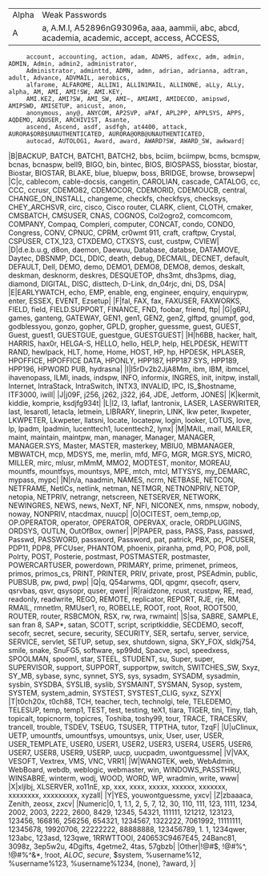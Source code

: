 |||
|--- |--- |
|Alpha|Weak Passwords|
|A|a, A.M.I, A52896nG93096a, aaa, aammii, abc, abcd, academia, academic, accept, access, ACCESS, 
         account, accounting, action, adam, ADAMS, adfexc, adm, admin, ADMIN, Admin, admin2, administrator, 
         Administrator, adminttd, ADMN, admn, adrian, adrianna, adtran, adult, Advance, ADVMAIL, aerobics, 
         alfarome, ALFAROME, ALLIN1, ALLIN1MAIL, ALLINONE, aLLy, ALLy, alpha, AM, AMI, AMI!SW, AMI.KEY, 
         AMI.KEZ, AMI?SW, AMI_SW, AMI~, AMIAMI, AMIDECOD, amipswd, AMIPSWD, AMISETUP, anicust, anon, 
         anonymous, any@, ANYCOM, AP2SVP, aPAf, APL2PP, APPLSYS, APPS, AQDEMO, AQUSER, ARCHIVIST, Asante, 
         ascend, Ascend, asdf, asdfgh, at4400, attack, AURORA$ORB$UNAUTHENTICATED, AURORA@ORB@UNAUTHENTICATED, 
         autocad, AUTOLOG1, Award, award, AWARD?SW, AWARD_SW, awkward|
|B|BACKUP, BATCH, BATCH1, BATCH2, bbs, bciim, bciimpw, bcms, bcmspw, bcnas, bcnaspw, bell9, 
         BIGO, bin, bintec, BIOS, BIOSPASS, biosstar, biostar, Biostar, BIOSTAR, BLAKE, blue, bluepw, 
         boss, BRIDGE, browse, browsepw|
|C|c, cablecom, cable-docsis, cangetin, CAROLIAN, cascade, CATALOG, cc, CCC, ccrusr, CDEMO82, 
         CDEMOCOR, CDEMORID, CDEMOUCB, central, CHANGE_ON_INSTALL, changeme, checkfs, checkfsys, checksys, 
         CHEY_ARCHSVR, circ, cisco, Cisco router, CLARK, client, CLOTH, cmaker, CMSBATCH, CMSUSER, CNAS, 
         COGNOS, Col2ogro2, comcomcom, COMPANY, Compaq, Compleri, computer, CONCAT, condo, CONDO, Congress, 
         CONV, CPNUC, CPRM, cr0wmt 911, craft, craftpw, Crystal, CSPUSER, CTX_123, CTXDEMO, CTXSYS, 
         cust, custpw, CVIEW|
|D|d.e.b.u.g, d8on, daemon, Daewuu, Database, databse, DATAMOVE, Daytec, DBSNMP, DCL, DDIC, 
         death, debug, DECMAIL, DECNET, default, DEFAULT, Dell, DEMO, demo, DEMO1, DEMO8, DEMO8, demos, 
         deskalt, deskman, desknorm, deskres, DESQUETOP, dhs3mt, dhs3pms, diag, diamond, DIGITAL, DISC, 
         disttech, D-Link, dn_04rjc, dni, DS, DSA|
|E|EARLYWATCH, echo, EMP, enable, eng, engineer, enquiry, enquirypw, enter, ESSEX, EVENT, 
         Ezsetup|
|F|fal, FAX, fax, FAXUSER, FAXWORKS, FIELD, field, FIELD.SUPPORT, FINANCE, FND, foobar, friend, 
         ftp|
|G|g6PJ, games, ganteng, GATEWAY, GEN1, gen1, GEN2, gen2, glftpd, gnumpf, god, godblessyou, 
         gonzo, gopher, GPLD, gropher, guessme, guest, GUEST, Guest, guest1, GUESTGUE, guestgue, GUESTGUEST|
|H|h6BB, hacker, halt, HARRIS, hax0r, HELGA-S, HELLO, hello, HELP, help, HELPDESK, HEWITT 
         RAND, hewlpack, HLT, home, Home, HOST, HP, hp, HPDESK, HPLASER, HPOFFICE, HPOFFICE DATA, HPONLY, 
         HPP187, HPP187 SYS, HPP189, HPP196, HPWORD PUB, hydrasna|
|I|I5rDv2b2JjA8Mm, ibm, IBM, ibmcel, ihavenopass, ILMI, inads, indspw, INFO, informix, INGRES, 
         init, initpw, install, Internet, IntraStack, IntraSwitch, INTX3, INVALID, IPC, IS_$hostname, 
         ITF3000, iwill|
|J|j09F, j256, j262, j322, j64, JDE, Jetform, JONES|
|K|kermit, kiddie, komprie, ksdjfg934t|
|L|l2, l3, laflaf, lantronix, LASER, LASERWRITER, last, lesarotl, letacla, letmein, LIBRARY, 
         lineprin, LINK, lkw peter, lkwpeter, LKWPETER, Lkwpeter, llatsni, locate, locatepw, login, 
         looker, LOTUS, love, lp, lpadm, lpadmin, lucenttech1, lucenttech2, lynx|
|M|MAIL, mail, MAILER, maint, maintain, maintpw, man, manager, Manager, MANAGER, MANAGER.SYS, 
         Master, MASTER, masterkey, MBIU0, MBMANAGER, MBWATCH, mcp, MDSYS, me, merlin, mfd, MFG, MGR, 
         MGR.SYS, MICRO, MILLER, mirc, mlusr, mMmM, MMO2, MODTEST, monitor, MOREAU, mountfs, mountfsys, 
         mountsys, MPE, mtch, mtcl, MTYSYS, my_DEMARC, mypass, mypc|
|N|n/a, naadmin, NAMES, ncrm, NETBASE, NETCON, NETFRAME, NetICs, netlink, netman, NETMGR, 
         NETNONPRIV, NETOP, netopia, NETPRIV, netrangr, netscreen, NETSERVER, NETWORK, NEWINGRES, NEWS, 
         news, NeXT, NF, NFI, NICONEX, nms, nmspw, nobody, noway, NONPRIV, ntacdmax, nuucp|
|O|OCITEST, oem_temp,op, OP.OPERATOR, operator, OPERATOR, OPERVAX, oracle, ORDPLUGINS, ORDSYS, 
         OUTLN, OutOfBox, owner|
|P|PAPER, pass, PASS, Pass, passwd, Passwd, PASSWORD, password, Password, pat, patrick, PBX, 
         pc, PCUSER, PDP11, PDP8, PFCUser, PHANTOM, phoenix, piranha, pmd, PO, PO8, poll, Polrty, POST, 
         Posterie, postmast, POSTMASTER, postmaster, POWERCARTUSER, powerdown, PRIMARY, prime, primenet, 
         primeos, primos, primos_cs, PRINT, PRINTER, PRIV, private, prost, PSEAdmin, public, PUBSUB, 
         pw, pwd, pwp|
|Q|q, Q54arwms, QDI, qpgmr, qsecofr, qserv, qsrvbas, qsvr, qsysopr, quser, qwer|
|R|raidzone, rcust, rcustpw, RE, read, readonly, readwrite, REGO, REMOTE, replicator, REPORT, 
         RJE, rje, RM, RMAIL, rmnetlm, RMUser1, ro, ROBELLE, ROOT, root, Root, ROOT500, ROUTER, router, 
         RSBCMON, RSX, rw, rwa, rwmaint|
|S|sa, SABRE, SAMPLE, san fran 8, SAP*, satan, SCOTT, script, scriptkiddie, SECDEMO, secoff, 
         secofr, secret, secure, security, SECURITY, SER, sertafu, server, service, SERVICE, servlet, 
         SETUP, setup, sex, shutdown, signa, SKY_FOX, sldkj754, smile, snake, SnuFG5, software, sp99dd, 
         Spacve, spcl, speedxess, SPOOLMAN, spooml, star, STEEL, STUDENT, su, Super, super, SUPERVISOR, 
         support, SUPPORT, supportpw, switch, SWITCHES_SW, Sxyz, SY_MB, sybase, sync, synnet, SYS, sys, 
         sysadm, SYSADM, sysadmin, sysbin, SYSDBA, SYSLIB, syslib, SYSMAINT, SYSMAN, Sysop, system, 
         SYSTEM, system_admin, SYSTEST, SYSTEST_CLIG, syxz, SZYX|
|T|t0ch20x, t0ch88, TCH, teacher, tech, technolgi, tele, TELEDEMO, TELESUP, temp, temp1, TEST, 
         test, testing, teX1, tiara, TIGER, tini, Tiny, tlah, topicalt, topicnorm, topicres, Toshiba, 
         toshy99, tour, TRACE, TRACESRV, trancell, trouble, TSDEV, TSEUG, TSUSER, TTPTHA, tutor, TzqF|
|U|uClinux, UETP, umountfs, umountfsys, umountsys, unix, User, user, USER, USER_TEMPLATE, 
         USER0, USER1, USER2, USER3, USER4, USER5, USER6, USER7, USER8, USER9, USERP, uucp, uucpadm, 
         uwontguessme|
|V|VAX, VESOFT, Vextrex, VMS, VNC, VRR1|
|W|WANGTEK, web, WebAdmin, WebBoard, webdb, weblogic, webmaster, win, WINDOWS_PASSTHRU, WINSABRE, 
         winterm, wodj, WOOD, WORD, WP, wradmin, write, www|
|X|xljlbj, XLSERVER, xo11nE, xp, xxx, xxxx, xxxxx, xxxxxx, xxxxxxx, xxxxxxxx, xxxxxxxxx, xyzall|
|Y|YES, youwontguessme, yxcv|
|Z|zbaaaca, Zenith, zeosx, zxcv|
|Numeric|0, 1, 1.1, 2, 5, 7, 12, 30, 110, 111, 123, 1111, 1234, 2002, 2003, 2222, 2600, 8429, 12345, 
         54321, 111111, 121212, 123123, 123456, 166816, 256256, 654321, 1234567, 1322222, 7061992, 11111111, 
         12345678, 19920706, 22222222, 88888888, 123456789, 1. 1, 1234qwer, 123abc, 123asd, 123qwe, 
         1RRWTTOOI, 240653C9467E45, 24Banc81, 3098z, 3ep5w2u, 4Dgifts, 4getme2, 4tas, 57gbzb|
|Other|!@#$, !@#$%, !@#$%^, !@#$%^&, !@#$%^&*, !root, $ALOC$, $secure$, $system, %username%12, 
         %username%123, %username%1234, (none), ?award, }|
